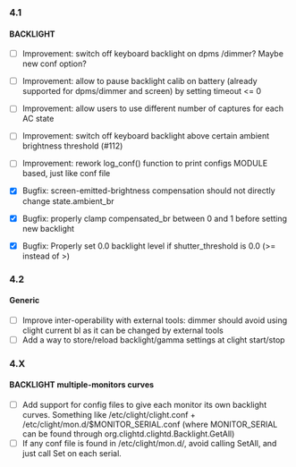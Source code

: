 ### 4.1

#### BACKLIGHT
- [ ] Improvement: switch off keyboard backlight on dpms /dimmer? Maybe new conf option?
- [ ] Improvement: allow to pause backlight calib on battery (already supported for dpms/dimmer and screen) by setting timeout <= 0
- [ ] Improvement: allow users to use different number of captures for each AC state
- [ ] Improvement: switch off keyboard backlight above certain ambient brightness threshold (#112)
- [ ] Improvement: rework log_conf() function to print configs MODULE based, just like conf file

- [x] Bugfix: screen-emitted-brightness compensation should not directly change state.ambient_br
- [x] Bugfix: properly clamp compensated_br between 0 and 1 before setting new backlight
- [x] Bugfix: Properly set 0.0 backlight level if shutter_threshold is 0.0 (>= instead of >)

### 4.2

#### Generic
- [ ] Improve inter-operability with external tools: dimmer should avoid using clight current bl as it can be changed by external tools
- [ ] Add a way to store/reload backlight/gamma settings at clight start/stop

### 4.X

#### BACKLIGHT multiple-monitors curves
- [ ] Add support for config files to give each monitor its own backlight curves. Something like /etc/clight/clight.conf + /etc/clight/mon.d/$MONITOR_SERIAL.conf (where MONITOR_SERIAL can be found through org.clightd.clightd.Backlight.GetAll)
- [ ] If any conf file is found in /etc/clight/mon.d/, avoid calling SetAll, and just call Set on each serial.
